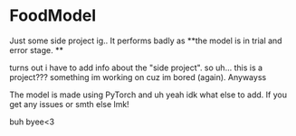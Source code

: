 # FoodModel
Just some side project ig.. It performs badly as **the model is in trial and error stage. **


turns out i have to add info about the "side project". so uh... this is a project??? something im working on cuz im bored (again). Anywayss

The model is made using PyTorch and uh yeah idk what else to add. If you get any issues or smth else lmk!

buh byee<3
